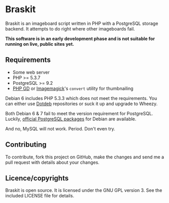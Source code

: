 # Braskit

Braskit is an imageboard script written in PHP with a PostgreSQL storage
backend. It attempts to do right where other imageboards fail.

**This software is in an early development phase and is not suitable for running
on live, public sites yet.**

## Requirements

* Some web server
* PHP >= 5.3.7
* PostgreSQL >= 9.2
* [PHP GD][php-gd] or [Imagemagick][imagemagick]'s `convert` utility for
  thumbnailing

Debian 6 includes PHP 5.3.3 which does not meet the requirements. You can either
use [Dotdeb][dotdeb] repositories or suck it up and upgrade to Wheezy.

Both Debian 6 & 7 fail to meet the version requirement for PostgreSQL. Luckily,
[official PostgreSQL packages][debian-postgres] for Debian are available.

And no, MySQL will not work. Period. Don't even try.

## Contributing

To contribute, fork this project on GitHub, make the changes and send me a pull
request with details about your changes.

## Licence/copyrights

Braskit is open source. It is licensed under the GNU GPL version 3. See the
included LICENSE file for details.

[php-gd]: http://www.php.net/manual/en/book.image.php
[imagemagick]: http://www.imagemagick.org/
[dotdeb]: http://www.dotdeb.org/
[debian-postgres]: http://www.postgresql.org/download/linux/debian/
